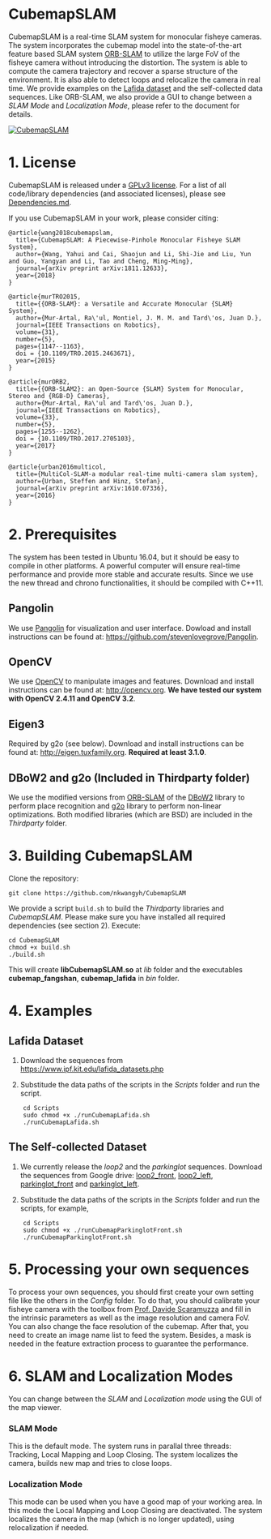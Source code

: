 # CubemapSLAM

CubemapSLAM is a real-time SLAM system for monocular fisheye cameras. The system incorporates the cubemap model into the state-of-the-art feature based SLAM system [ORB-SLAM](https://github.com/raulmur/ORB_SLAM2) to utilize the large FoV of the fisheye camera without introducing the distortion. The system is able to compute the camera trajectory and recover a sparse structure of the environment. It is also able to detect loops and relocalize the camera in real time. We provide examples on the [Lafida dataset](https://www.ipf.kit.edu/lafida_datasets.php) and the self-collected data
sequences. Like ORB-SLAM, we also provide a GUI to change between a *SLAM Mode* and *Localization Mode*, please refer to the document for details.

[![CubemapSLAM](http://img.youtube.com/vi/QHmIGAFfXe0/0.jpg)](http://www.youtube.com/watch?v=QHmIGAFfXe0 "CubemapSLAM")

# 1. License

CubemapSLAM is released under a [GPLv3 license](https://github.com/nkwangyh/CubemapSLAM/blob/master/License-gpl.txt). For a list of all code/library dependencies (and associated licenses), please see [Dependencies.md](https://github.com/nkwangyh/CubemapSLAM/blob/master/Dependencies.md).

If you use CubemapSLAM in your work, please consider citing:

    @article{wang2018cubemapslam,
      title={CubemapSLAM: A Piecewise-Pinhole Monocular Fisheye SLAM System},
      author={Wang, Yahui and Cai, Shaojun and Li, Shi-Jie and Liu, Yun and Guo, Yangyan and Li, Tao and Cheng, Ming-Ming},
      journal={arXiv preprint arXiv:1811.12633},
      year={2018}
    }

    @article{murTRO2015,
      title={{ORB-SLAM}: a Versatile and Accurate Monocular {SLAM} System},
      author={Mur-Artal, Ra\'ul, Montiel, J. M. M. and Tard\'os, Juan D.},
      journal={IEEE Transactions on Robotics},
      volume={31},
      number={5},
      pages={1147--1163},
      doi = {10.1109/TRO.2015.2463671},
      year={2015}
    }

    @article{murORB2,
      title={{ORB-SLAM2}: an Open-Source {SLAM} System for Monocular, Stereo and {RGB-D} Cameras},
      author={Mur-Artal, Ra\'ul and Tard\'os, Juan D.},
      journal={IEEE Transactions on Robotics},
      volume={33},
      number={5},
      pages={1255--1262},
      doi = {10.1109/TRO.2017.2705103},
      year={2017}
    }

    @article{urban2016multicol,
      title={MultiCol-SLAM-a modular real-time multi-camera slam system},
      author={Urban, Steffen and Hinz, Stefan},
      journal={arXiv preprint arXiv:1610.07336},
      year={2016}
    }

# 2. Prerequisites
The system has been tested in Ubuntu 16.04, but it should be easy to compile in other platforms. A powerful computer will ensure real-time performance and provide more stable and accurate results. Since we use the new thread and chrono functionalities, it should be compiled with C++11.

## Pangolin
We use [Pangolin](https://github.com/stevenlovegrove/Pangolin) for visualization and user interface. Dowload and install instructions can be found at: https://github.com/stevenlovegrove/Pangolin.

## OpenCV
We use [OpenCV](http://opencv.org) to manipulate images and features. Download and install instructions can be found at: http://opencv.org. **We have tested our system with OpenCV 2.4.11 and OpenCV 3.2**.

## Eigen3
Required by g2o (see below). Download and install instructions can be found at: http://eigen.tuxfamily.org. **Required at least 3.1.0**.

## DBoW2 and g2o (Included in Thirdparty folder)
We use the modified versions from [ORB-SLAM](https://github.com/raulmur/ORB_SLAM2) of the [DBoW2](https://github.com/dorian3d/DBoW2) library to perform place recognition and [g2o](https://github.com/RainerKuemmerle/g2o) library to perform non-linear optimizations. Both modified libraries (which are BSD) are included in the *Thirdparty* folder.

# 3. Building CubemapSLAM

Clone the repository:
```
git clone https://github.com/nkwangyh/CubemapSLAM
```

We provide a script `build.sh` to build the *Thirdparty* libraries and *CubemapSLAM*. Please make sure you have installed all required dependencies (see section 2). Execute:
```
cd CubemapSLAM
chmod +x build.sh
./build.sh
```

This will create **libCubemapSLAM.so**  at *lib* folder and the executables **cubemap_fangshan**, **cubemap_lafida** in *bin* folder.

# 4. Examples

## Lafida Dataset

1. Download the sequences from https://www.ipf.kit.edu/lafida_datasets.php

2. Substitude the data paths of the scripts in the _Scripts_ folder and run the script.

```
    cd Scripts
    sudo chmod +x ./runCubemapLafida.sh
    ./runCubemapLafida.sh
```

## The Self-collected Dataset  

1. We currently release the _loop2_ and the _parkinglot_ sequences. Download the sequences from Google drive: [loop2_front](https://drive.google.com/open?id=19P7teqQk45EJMYPp9WjJNi5hCJWqudXH), [loop2_left](https://drive.google.com/open?id=1dbUyXD11hzh0OF-ukFOVQJlMRb5b4i4R), [parkinglot_front](https://drive.google.com/open?id=1Its2fOEIxEUzY1Tpkh0-r3_0xwxaAIJe) and [parkinglot_left](https://drive.google.com/open?id=1PDBgrbIIZnmzDkB4U6pxqHpy1zfGAR3S). 

2. Substitude the data paths of the scripts in the _Scripts_ folder and run the scripts, for example,

```
    cd Scripts
    sudo chmod +x ./runCubemapParkinglotFront.sh
    ./runCubemapParkinglotFront.sh
```

# 5. Processing your own sequences
To process your own sequences, you should first create your own setting file like the others in the _Config_ folder. To do that, you should calibrate your fisheye camera with the toolbox from [Prof. Davide Scaramuzza](https://sites.google.com/site/scarabotix/ocamcalib-toolbox) and fill in the intrinsic parameters as well as the image resolution and camera FoV. You can also change the face resolution of the cubemap. After that, you need to create an image name list to feed the system. Besides, a mask is needed in the feature extraction process to guarantee the performance.

# 6. SLAM and Localization Modes
You can change between the *SLAM* and *Localization mode* using the GUI of the map viewer.

### SLAM Mode
This is the default mode. The system runs in parallal three threads: Tracking, Local Mapping and Loop Closing. The system localizes the camera, builds new map and tries to close loops.

### Localization Mode
This mode can be used when you have a good map of your working area. In this mode the Local Mapping and Loop Closing are deactivated. The system localizes the camera in the map (which is no longer updated), using relocalization if needed. 

